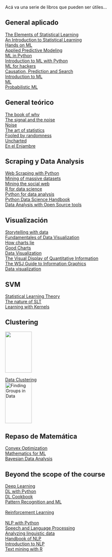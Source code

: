 Acá va una serie de libros que pueden ser útiles...
## General aplicado
[The Elements of Statistical Learning](https://www.goodreads.com/book/show/148009.The_Elements_of_Statistical_Learning?ac=1&from_search=true&qid=yS5kS2AaCR&rank=2) <br />
[An Introduction to Statistical Learning](https://www.goodreads.com/book/show/17397466-an-introduction-to-statistical-learning) <br />
[Hands on ML](https://www.goodreads.com/book/show/40363665-hands-on-machine-learning-with-scikit-learn-keras-and-tensorflow) <br />
[Applied Predictive Modeling](https://www.goodreads.com/book/show/17299542-applied-predictive-modeling) <br />
[ML in Python](https://www.goodreads.com/book/show/23059706-machine-learning-in-python) <br />
[Introduction to ML with Python](https://www.goodreads.com/book/show/24346909-introduction-to-machine-learning-with-python) <br />
[ML for hackers](https://www.goodreads.com/book/show/13482301-machine-learning-for-hackers) <br />
[Causation, Prediction and Search](https://www.goodreads.com/book/show/739803.Causation_Prediction_and_Search) <br />
[Introduction to ML](https://www.goodreads.com/book/show/213032.Introduction_to_Machine_Learning) <br /> 
[ML](https://www.goodreads.com/book/show/15857489-machine-learning)  <br />
[Probabilistic ML](https://www.goodreads.com/book/show/58064710-probabilistic-machine-learning) <br />

## General teórico
[The book of why](https://www.goodreads.com/book/show/36204378-the-book-of-why) <br />
[The signal and the noise](https://www.goodreads.com/book/show/13588394-the-signal-and-the-noise) <br />
[Noise](https://www.goodreads.com/book/show/55339408-noise) <br />
[The art of statistics](https://www.goodreads.com/book/show/43722897-the-art-of-statistics) <br />
[Fooled by randomness](https://www.goodreads.com/book/show/38315.Fooled_by_Randomness) <br />
[Uncharted](https://www.goodreads.com/book/show/20324580-uncharted) <br />
[En el Enjambre](https://www.goodreads.com/book/show/23345558-en-el-enjambre) <br />

## Scraping y Data Analysis
[Web Scraping with Python](https://www.goodreads.com/book/show/25752783-web-scraping-with-python?ac=1&from_search=true&qid=iB0SXlMxnk&rank=1) <br />
[Mining of massive datasets](https://www.goodreads.com/book/show/12818088-mining-of-massive-datasets) <br />
[Mining the social web](https://www.goodreads.com/book/show/9328656-mining-the-social-web)
<br />
[R for data science](https://www.goodreads.com/book/show/29860163-r-for-data-science) <br />
[Python for data analysis](https://www.goodreads.com/book/show/14744694-python-for-data-analysis) <br />
[Python Data Science Handbook](https://www.goodreads.com/book/show/26457146-python-data-science-handbook) <br />
[Data Analysis with Open Source tools](https://www.goodreads.com/book/show/8360735-data-analysis-with-open-source-tools) <br />

## Visualización
[Storytelling with data](https://www.goodreads.com/book/show/26535513-storytelling-with-data) <br />
[Fundamentales of Data Visualization](https://www.goodreads.com/book/show/40014286-fundamentals-of-data-visualization) <br />
[How charts lie](https://www.goodreads.com/book/show/43726576-how-charts-lie) <br />
[Good Charts](goodreads.com/book/show/27038049-good-charts) <br />
[Data Visualization](https://www.goodreads.com/book/show/29200705-data-visualisation) <br />
[The Visual Display of Quantitative Information](https://www.goodreads.com/book/show/17744.The_Visual_Display_of_Quantitative_Information) <br />
[The WSJ Guide to Information Graphics](https://www.goodreads.com/book/show/6542897-the-wall-street-journal-guide-to-information-graphics) <br />
[Data visualization](https://www.goodreads.com/book/show/39964443-data-visualization) <br />

## SVM
[Statistical Learning Theory](https://www.goodreads.com/book/show/29352723-statistical-learning-theory) <br />
[The nature of SLT](https://www.goodreads.com/book/show/9468739-the-nature-of-statistical-learning-theory) <br />
[Learning with Kernels](https://www.goodreads.com/book/show/213033.Learning_with_Kernels) <br />

## Clustering
<p>
<a href="https://www.goodreads.com/book/show/2247772.Data_Clustering">
<img border="0" src="https://i.gr-assets.com/images/S/compressed.photo.goodreads.com/books/1266669217l/2247772.jpg" width="86" height="133.3">
  <div>Data Clustering</div>
</a>
<a href="https://www.goodreads.com/book/show/1254075.Finding_Groups_In_Data">
<img border="0" alt="Finding Groups in Data" src="https://i.gr-assets.com/images/S/compressed.photo.goodreads.com/books/1348403416l/1254075.jpg" width="86" height="133.3">
</a>
</p>

## Repaso de Matemática
[Convex Optimization](https://www.goodreads.com/book/show/148030.Convex_Optimization) <br />
[Mathematics for ML](https://www.goodreads.com/book/show/50040746-mathematics-for-machine-learning) <br />
[Bayesian Data Analysis](https://www.goodreads.com/book/show/619590.Bayesian_Data_Analysis) <br />

## Beyond the scope of the course
[Deep Learning](https://www.goodreads.com/book/show/24072897-deep-learning)  <br />
[DL with Python](https://www.goodreads.com/book/show/33986067-deep-learning-with-python)  <br />
[DL Cookbook](https://www.goodreads.com/book/show/37707168-deep-learning-cookbook) <br />
[Pattern Recognition and ML](https://www.goodreads.com/book/show/55881.Pattern_Recognition_and_Machine_Learning) <br />
<br />
[Reinforcement Learning](https://www.goodreads.com/book/show/739791.Reinforcement_Learning) <br />
<br />
[NLP with Python](https://www.goodreads.com/book/show/6392569.Natural_Language_Processing_with_Python)  <br />
[Speech and Language Processing](https://www.goodreads.com/book/show/908047.Speech_and_Language_Processing)  <br />
[Analyzing linguistic data](https://www.goodreads.com/book/show/6179005-analyzing-linguistic-data) <br />
[Handbook of NLP](https://www.goodreads.com/book/show/6884480-handbook-of-natural-language-processing) <br />
[Introduction to NLP](https://www.goodreads.com/book/show/44512538-introduction-to-natural-language-processing) <br />
[Text mining with R](https://www.goodreads.com/book/show/34006736-text-mining-with-r)


